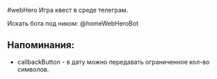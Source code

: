 #webHero
Игра квест в среде телеграм.

Искать бота под ником: @homeWebHeroBot

Напоминания:
-
* callbackButton - в дату можно передавать ограниченное кол-во символов.